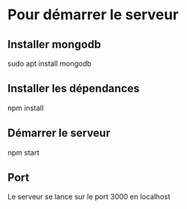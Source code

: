 # Pour démarrer le serveur

## Installer mongodb

sudo apt install mongodb

## Installer les dépendances

npm install

## Démarrer le serveur

npm start

## Port

Le serveur se lance sur le port 3000 en localhost